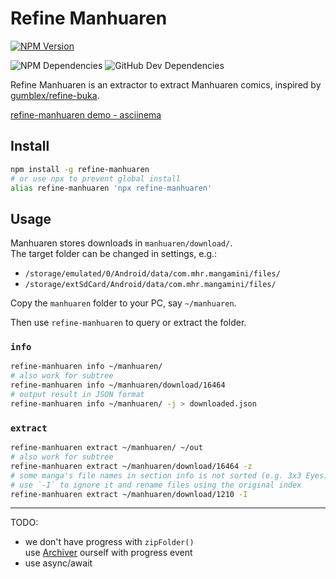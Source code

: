 # Refine Manhuaren

[![NPM Version][npm-image]][npm-url]

<!-- [![Linux Build][travis-image]][travis-url] -->
<!-- [![Windows Build][appveyor-image]][appveyor-url] -->

![NPM Dependencies][npmdep-image] ![GitHub Dev Dependencies][githubdep-image]

[npm-image]: https://img.shields.io/npm/v/refine-manhuaren.svg
[npm-url]: https://npmjs.org/package/refine-manhuaren
[travis-image]: https://img.shields.io/travis/leesei/refine-manhuaren.svg?label=linux
[travis-url]: https://travis-ci.org/leesei/refine-manhuaren
[appveyor-image]: https://img.shields.io/appveyor/ci/leesei/refine-manhuaren/master.svg?label=windows
[appveyor-url]: https://ci.appveyor.com/project/leesei/refine-manhuaren
[npmdep-image]: https://img.shields.io/librariesio/release/npm/refine-manhuaren?label=npm%20deps
[githubdep-image]: https://img.shields.io/librariesio/github/leesei/refine-manhuaren?label=github%20deps

Refine Manhuaren is an extractor to extract Manhuaren comics, inspired by [gumblex/refine-buka](https://github.com/gumblex/refine-buka).

[refine-manhuaren demo - asciinema](https://asciinema.org/a/0xgvk0zunojm49g4i6qr6ks6z)

## Install

```sh
npm install -g refine-manhuaren
# or use npx to prevent global install
alias refine-manhuaren 'npx refine-manhuaren'
```

## Usage

Manhuaren stores downloads in `manhuaren/download/`.  
The target folder can be changed in settings, e.g.:

- `/storage/emulated/0/Android/data/com.mhr.mangamini/files/`
- `/storage/extSdCard/Android/data/com.mhr.mangamini/files/`

Copy the `manhuaren` folder to your PC, say `~/manhuaren`.

Then use `refine-manhuaren` to query or extract the folder.

### `info`

```sh
refine-manhuaren info ~/manhuaren/
# also work for subtree
refine-manhuaren info ~/manhuaren/download/16464
# output result in JSON format
refine-manhuaren info ~/manhuaren/ -j > downloaded.json
```

### `extract`

```sh
refine-manhuaren extract ~/manhuaren/ ~/out
# also work for subtree
refine-manhuaren extract ~/manhuaren/download/16464 -z
# some manga's file names in section info is not sorted (e.g. 3x3 Eyes)
# use `-I` to ignore it and rename files using the original index
refine-manhuaren extract ~/manhuaren/download/1210 -I
```

---

TODO:

- we don't have progress with `zipFolder()`  
  use [Archiver](http://archiverjs.com/docs/) ourself with progress event
- use async/await
